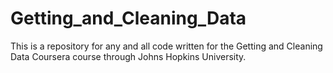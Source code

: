 # Getting_and_Cleaning_Data
This is a repository for any and all code written for the Getting and Cleaning Data Coursera course through Johns Hopkins University.
